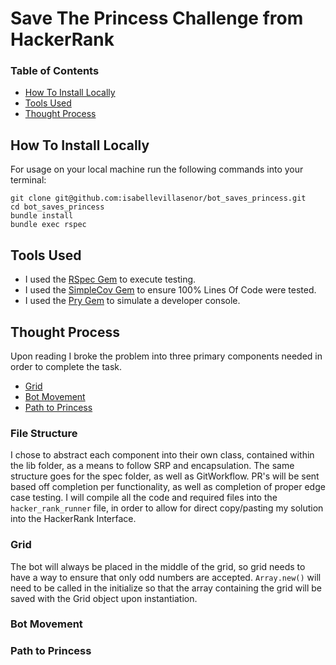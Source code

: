 # Save The Princess Challenge from HackerRank

### Table of Contents
- [How To Install Locally](#how-to-install-locally)
- [Tools Used](#tools-used)
- [Thought Process](#thought_process)


## How To Install Locally
For usage on your local machine run the following commands into your terminal:

```
git clone git@github.com:isabellevillasenor/bot_saves_princess.git
cd bot_saves_princess
bundle install
bundle exec rspec
```

## Tools Used

- I used the [RSpec Gem](https://rspec.info/) to execute testing.
- I used the [SimpleCov Gem](https://github.com/simplecov-ruby/simplecov) to ensure 100% Lines Of Code were tested.
- I used the [Pry Gem](https://github.com/pry/pry) to simulate a developer console.

## Thought Process
Upon reading I broke the problem into three primary components needed in order to complete the task.
- [Grid](#grid)
- [Bot Movement](#bot_movement)
- [Path to Princess](#path_to_princess)

### File Structure
I chose to abstract each component into their own class, contained within the lib folder, as a means to follow SRP and encapsulation. The same structure goes for the spec folder, as well as GitWorkflow. PR's will be sent based off completion per functionality, as well as completion of proper edge case testing. I will compile all the code and required files into the `hacker_rank_runner` file, in order to allow for direct copy/pasting my solution into the HackerRank Interface. 

### Grid
The bot will always be placed in the middle of the grid, so grid needs to have a way to ensure that only odd numbers are accepted. `Array.new()` will need to be called in the initialize so that the array containing the grid will be saved with the Grid object upon instantiation. 

### Bot Movement

### Path to Princess